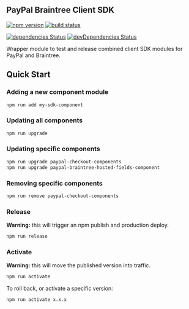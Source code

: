 PayPal Braintree Client SDK
---------------------------

[![npm version](https://img.shields.io/npm/v/@paypal/sdk-release.svg?style=flat-square)](https://www.npmjs.com/package/@paypal/sdk-release) [![build status](https://img.shields.io/travis/paypal/paypal-sdk-release/master.svg?style=flat-square)](https://travis-ci.org/paypal/paypal-sdk-release)

[![dependencies Status](https://david-dm.org/paypal/paypal-sdk-release/status.svg)](https://david-dm.org/paypal/paypal-sdk-release) [![devDependencies Status](https://david-dm.org/paypal/paypal-sdk-release/dev-status.svg)](https://david-dm.org/paypal/paypal-sdk-release?type=dev)

Wrapper module to test and release combined client SDK modules for PayPal and Braintree.

## Quick Start

### Adding a new component module

```bash
npm run add my-sdk-component
```

### Updating all components

```bash
npm run upgrade
```

### Updating specific components

```bash
npm run upgrade paypal-checkout-components
npm run upgrade paypal-braintree-hosted-fields-component
```

### Removing specific components

```bash
npm run remove paypal-checkout-components
```

### Release

**Warning:** this will trigger an npm publish and production deploy.

```bash
npm run release
```

### Activate

**Warning:** this will move the published version into traffic.

```bash
npm run activate
```

To roll back, or activate a specific version:

```bash
npm run activate x.x.x
```
